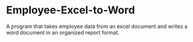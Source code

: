 # Employee-Excel-to-Word
A program that takes employee data from an excel document and writes a word document in an organized report format.
